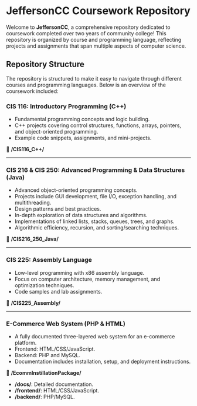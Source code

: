 # JeffersonCC Coursework Repository

Welcome to **JeffersonCC**, a comprehensive repository dedicated to coursework completed over two years of community college! This repository is organized by course and programming language, reflecting projects and assignments that span multiple aspects of computer science.

## Repository Structure

The repository is structured to make it easy to navigate through different courses and programming languages. Below is an overview of the coursework included:

### CIS 116: Introductory Programming (C++)

- Fundamental programming concepts and logic building.
- C++ projects covering control structures, functions, arrays, pointers, and object-oriented programming.
- Example code snippets, assignments, and mini-projects.

📁 **/CIS116_C++/**

---

### CIS 216 & CIS 250: Advanced Programming & Data Structures (Java)

- Advanced object-oriented programming concepts.
- Projects include GUI development, file I/O, exception handling, and multithreading.
- Design patterns and best practices.
- In-depth exploration of data structures and algorithms.
- Implementations of linked lists, stacks, queues, trees, and graphs.
- Algorithmic efficiency, recursion, and sorting/searching techniques.

📁 **/CIS216_250_Java/**

---

### CIS 225: Assembly Language

- Low-level programming with x86 assembly language.
- Focus on computer architecture, memory management, and optimization techniques.
- Code samples and lab assignments.

📁 **/CIS225_Assembly/**

---

### E-Commerce Web System (PHP & HTML)

- A fully documented three-layered web system for an e-commerce platform.
- Frontend: HTML/CSS/JavaScript.
- Backend: PHP and MySQL.
- Documentation includes installation, setup, and deployment instructions.

📁 **/EcommInstillationPackage/**
- **/docs/**: Detailed documentation.
- **/frontend/**: HTML/CSS/JavaScript.
- **/backend/**: PHP/MySQL.

